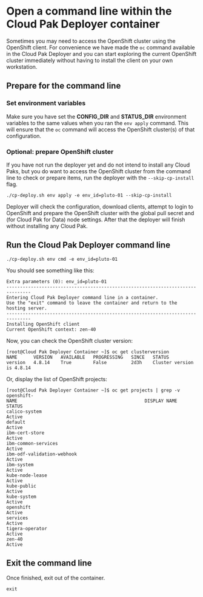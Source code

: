 # Open a command line within the Cloud Pak Deployer container

Sometimes you may need to access the OpenShift cluster using the OpenShift client. For convenience we have made the `oc` command available in the Cloud Pak Deployer and you can start exploring the current OpenShift cluster immediately without having to install the client on your own workstation.

## Prepare for the command line

### Set environment variables
Make sure you have set the **CONFIG_DIR** and **STATUS_DIR** environment variables to the same values when you ran the `env apply` command. This will ensure that the `oc` command will access the OpenShift cluster(s) of that configuration.


### Optional: prepare OpenShift cluster
If you have not run the deployer yet and do not intend to install any Cloud Paks, but you do want to access the OpenShift cluster from the command line to check or prepare items, run the deployer with the `--skip-cp-install` flag.

```
./cp-deploy.sh env apply -e env_id=pluto-01 --skip-cp-install
```

Deployer will check the configuration, download clients, attempt to login to OpenShift and prepare the OpenShift cluster with the global pull secret and (for Cloud Pak for Data) node settings. After that the deployer will finish without installing any Cloud Pak.

## Run the Cloud Pak Deployer command line
```
./cp-deploy.sh env cmd -e env_id=pluto-01 
```

You should see something like this:
```
Extra parameters (0): env_id=pluto-01
-------------------------------------------------------------------------------
Entering Cloud Pak Deployer command line in a container.
Use the "exit" command to leave the container and return to the hosting server.
-------------------------------------------------------------------------------
Installing OpenShift client
Current OpenShift context: zen-40
```

Now, you can check the OpenShift cluster version:
```
[root@Cloud Pak Deployer Container ~]$ oc get clusterversion
NAME      VERSION   AVAILABLE   PROGRESSING   SINCE   STATUS
version   4.8.14    True        False         2d3h    Cluster version is 4.8.14
```

Or, display the list of OpenShift projects:
```
[root@Cloud Pak Deployer Container ~]$ oc get projects | grep -v openshift-
NAME                                               DISPLAY NAME   STATUS
calico-system                                                     Active
default                                                           Active
ibm-cert-store                                                    Active
ibm-common-services                                               Active
ibm-odf-validation-webhook                                        Active
ibm-system                                                        Active
kube-node-lease                                                   Active
kube-public                                                       Active
kube-system                                                       Active
openshift                                                         Active
services                                                          Active
tigera-operator                                                   Active
zen-40                                                            Active
```

## Exit the command line
Once finished, exit out of the container.
```
exit
```